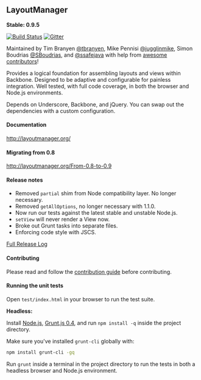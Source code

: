 LayoutManager
-------------

**Stable: 0.9.5** 

[![Build
Status](https://travis-ci.org/tbranyen/backbone.layoutmanager.png?branch=master)](https://travis-ci.org/tbranyen/backbone.layoutmanager)
[![Gitter](https://badges.gitter.im/Join%20Chat.svg)](https://gitter.im/tbranyen/backbone.layoutmanager?utm_source=badge&utm_medium=badge&utm_campaign=pr-badge&utm_content=badge)

Maintained by Tim Branyen [@tbranyen](http://twitter.com/tbranyen), Mike
Pennisi [@jugglinmike](http://twitter.com/jugglinmike), Simon Boudrias
[@SBoudrias](http://twitter.com/Vaxilart), and
[@ssafejava](https://github.com/ssafejava) with help from [awesome
contributors](https://github.com/tbranyen/backbone.layoutmanager/contributors)!

Provides a logical foundation for assembling layouts and views within Backbone.
Designed to be adaptive and configurable for painless integration.  Well
tested, with full code coverage, in both the browser and Node.js environments.

Depends on Underscore, Backbone, and jQuery.  You can swap out the dependencies
with a custom configuration.

#### Documentation ####

http://layoutmanager.org/

#### Migrating from 0.8 ####

http://layoutmanager.org/From-0.8-to-0.9

#### Release notes ####

* Removed `partial` shim from Node compatibility layer.  No longer necessary.
* Removed `getAllOptions`, no longer necessary with 1.1.0.
* Now run our tests against the latest stable and unstable Node.js.
* `setView` will never render a View now.
* Broke out Grunt tasks into separate files.
* Enforcing code style with JSCS.

[Full Release
Log](https://github.com/tbranyen/backbone.layoutmanager/blob/master/CHANGELOG.md)

#### Contributing ####

Please read and follow the [contribution
guide](https://github.com/tbranyen/backbone.layoutmanager/blob/master/CONTRIBUTING.md)
before contributing.

#### Running the unit tests ####

Open `test/index.html` in your browser to run the test suite.

**Headless:**

Install [Node.js](http://nodejs.org), [Grunt.js 0.4](http://gruntjs.com), and
run `npm install -q` inside the project directory.

Make sure you've installed `grunt-cli` globally with:

``` bash
npm install grunt-cli -gq
```

Run `grunt` inside a terminal in the project directory to run the tests in both
a headless browser and Node.js environment.
